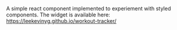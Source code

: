 A simple react component implemented to experiement with styled components. The widget is available here: https://leekevinyg.github.io/workout-tracker/
